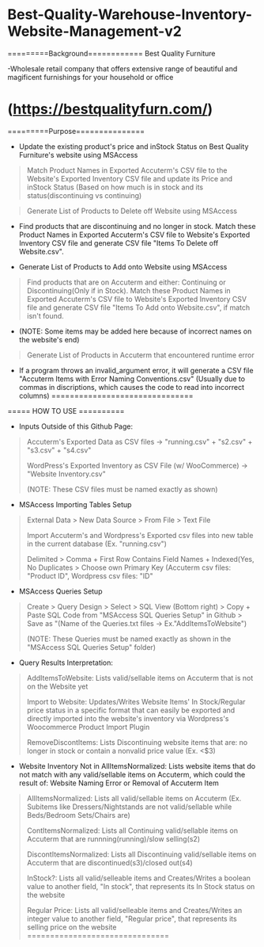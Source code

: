 # Best-Quality-Warehouse-Inventory-Website-Management-v2

=========Background============
Best Quality Furniture

-Wholesale retail company that offers extensive range of beautiful and magificent furnishings for your household or office

(https://bestqualityfurn.com/)
===============================

=========Purpose===============
- Update the existing product's price and inStock Status on Best Quality Furniture's website using MSAccess
> Match Product Names in Exported Accuterm's CSV file to the Website's Exported Inventory CSV file and update its Price and
inStock Status (Based on how much is in stock and its status(discontinuing vs continuing)

> Generate List of Products to Delete off Website using MSAccess
- Find products that are discontinuing and no longer in stock. Match these Product Names in Exported Accuterm's CSV file to 
Website's Exported Inventory CSV file and generate CSV file "Items To Delete off Website.csv".

- Generate List of Products to Add onto Website using MSAccess
> Find products that are on Accuterm and either: Continuing or Discontinuing(Only if in Stock). Match these Product Names in 
Exported Accuterm's CSV file to Website's Exported Inventory CSV file and generate CSV file "Items To Add onto
Website.csv", if match isn't found.
- (NOTE: Some items may be added here because of incorrect names on the website's end)

> Generate List of Products in Accuterm that encountered runtime error
- If a program throws an invalid_argument error, it will generate a CSV file "Accuterm Items with Error Naming Conventions.csv"
(Usually due to commas in discriptions, which causes the code to read into incorrect columns)
===============================

===== HOW TO USE ==========
- Inputs Outside of this Github Page:
> Accuterm's Exported Data as CSV files -> "running.csv" + "s2.csv" + "s3.csv" + "s4.csv"
>
> WordPress's Exported Inventory as CSV File (w/ WooCommerce) -> "Website Inventory.csv"
> 
> (NOTE: These CSV files must be named exactly as shown)

- MSAccess Importing Tables Setup
> External Data > New Data Source > From File > Text File
> 
> Import Accuterm's and Wordpress's Exported csv files into new table in the current database (Ex. "running.csv")
> 
> Delimited > Comma + First Row Contains Field Names + Indexed(Yes, No Duplicates > Choose own Primary Key (Accuterm csv files: "Product ID", Wordpress csv files: "ID"
> 
- MSAccess Queries Setup
> Create > Query Design > Select > SQL View (Bottom right) > Copy + Paste SQL Code from "MSAccess SQL Queries Setup" in Github > Save as "(Name of the Queries.txt files -> Ex."AddItemsToWebsite")
>
> (NOTE: These Queries must be named exactly as shown in the "MSAccess SQL Queries Setup" folder)

- Query Results Interpretation: 
> AddItemsToWebsite: Lists valid/sellable items on Accuterm that is not on the Website yet
>
> Import to Website: Updates/Writes Website Items' In Stock/Regular price status in a specific format that can easily be exported and directly imported into the website's inventory via Wordpress's Woocommerce Product Import Plugin
>
> RemoveDiscontItems: Lists Discontinuing website items that are: no longer in stock or contain a nonvalid price value (Ex. <$3)
>
- Website Inventory Not in AllItemsNormalized: Lists website items that do not match with any valid/sellable items on Accuterm, which could the result of: Website Naming Error or Removal of Accuterm Item
>
> AllItemsNormalized: Lists all valid/sellable items on Accuterm (Ex. Subitems like Dressers/Nightstands are not valid/sellable while Beds/Bedroom Sets/Chairs are)
>
> ContItemsNormalized: Lists all Continuing valid/sellable items on Accuterm that are runnning(running)/slow selling(s2)
>
> DiscontItemsNormalized: Lists all Discontinuing valid/sellable items on Accuterm that are discontinued(s3)/closed out(s4)
>
> InStock?: Lists all valid/selleable items and Creates/Writes a boolean value to another field, "In stock", that represents its In Stock status on the website
>
> Regular Price: Lists all valid/selleable items and Creates/Writes an integer value to another field, "Regular price", that represents its selling price on the website
===============================
